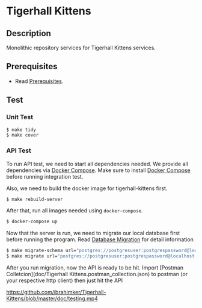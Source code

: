 # Tigerhall Kittens

## Description

Monolithic repository services for Tigerhall Kittens services.

## Prerequisites
- Read [Prerequisites](doc/PREREQUISITES.md).

## Test

### Unit Test

```sh
$ make tidy
$ make cover
```

### API Test

To run API test, we need to start all dependencies needed. We provide all dependencies via [Docker Compose](https://docs.docker.com/compose/).
Make sure to install [Docker Compose](https://docs.docker.com/compose/install/) before running integration test.

Also, we need to build the docker image for tigerhall-kittens first.

```sh
$ make rebuild-server
```

After that, run all images needed using `docker-compose`.

```sh
$ docker-compose up
```

Now that the server is run, we need to migrate our local database first before running the program. Read [Database Migration](doc/DATABASE_MIGRATION.md) for detail information

```sh
$ make migrate-schema url="postgres://postgresuser:postgrespassword@localhost:5432/tigerhall"
$ make migrate url="postgres://postgresuser:postgrespassword@localhost:5432/tigerhall" module=sighting
```

After you run migration, now the API is ready to be hit. Import [Postman Colletcion](doc/Tigerhall Kittens.postman_collection.json) to postman (or your respective http client) then just hit the API

https://github.com/ibrahimker/Tigerhall-Kittens/blob/master/doc/testing.mp4